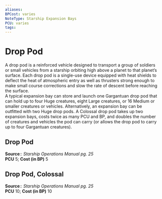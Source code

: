 ```yaml
---
aliases: 
BPCost: varies 
NoteType: Starship Expansion Bays
PCU: varies 
tags: 
---
```


# Drop Pod

A drop pod is a reinforced vehicle designed to transport a group of soldiers or small vehicles from a starship orbiting high above a planet to that planet’s surface. Each drop pod is a single-use device equipped with heat shields to deflect the heat of atmospheric entry as well as thrusters strong enough to make small course corrections and slow the rate of descent before reaching the surface.  
A typical expansion bay can store and launch one Gargantuan drop pod that can hold up to four Huge creatures, eight Large creatures, or 16 Medium or smaller creatures or vehicles. Alternatively, an expansion bay can be outfitted with two Huge drop pods. A Colossal drop pod takes up two expansion bays, costs twice as many PCU and BP, and doubles the number of creatures and vehicles the pod can carry (or allows the drop pod to carry up to four Gargantuan creatures).  

## Drop Pod

**Source**:: _Starship Operations Manual pg. 25_  
**PCU** 5; **Cost (in BP)** 5

## Drop Pod, Colossal

**Source**:: _Starship Operations Manual pg. 25_  
**PCU** 10; **Cost (in BP)** 10
